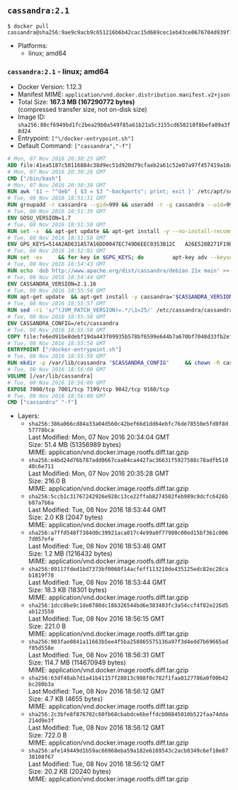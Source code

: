 ## `cassandra:2.1`

```console
$ docker pull cassandra@sha256:9ae9c9acb9c651216b6b42cac15d669cec1eb43ce0676704d939f7cb56a9c25e
```

-	Platforms:
	-	linux; amd64

### `cassandra:2.1` - linux; amd64

-	Docker Version: 1.12.3
-	Manifest MIME: `application/vnd.docker.distribution.manifest.v2+json`
-	Total Size: **167.3 MB (167290772 bytes)**  
	(compressed transfer size, not on-disk size)
-	Image ID: `sha256:80cf6949bd1fc2bea29b0a549f85a61b21a5c3155cd658210f8befa09a3f8d24`
-	Entrypoint: `["\/docker-entrypoint.sh"]`
-	Default Command: `["cassandra","-f"]`

```dockerfile
# Mon, 07 Nov 2016 20:30:25 GMT
ADD file:41ea5187c50116884c38d9ec51d920d79cfaeb2a61c52e07a97f457419a10a4f in / 
# Mon, 07 Nov 2016 20:30:26 GMT
CMD ["/bin/bash"]
# Mon, 07 Nov 2016 20:30:39 GMT
RUN awk '$1 ~ "^deb" { $3 = $3 "-backports"; print; exit }' /etc/apt/sources.list > /etc/apt/sources.list.d/backports.list
# Tue, 08 Nov 2016 18:51:31 GMT
RUN groupadd -r cassandra --gid=999 && useradd -r -g cassandra --uid=999 cassandra
# Tue, 08 Nov 2016 18:51:39 GMT
ENV GOSU_VERSION=1.7
# Tue, 08 Nov 2016 18:51:58 GMT
RUN set -x 	&& apt-get update && apt-get install -y --no-install-recommends ca-certificates wget && rm -rf /var/lib/apt/lists/* 	&& wget -O /usr/local/bin/gosu "https://github.com/tianon/gosu/releases/download/$GOSU_VERSION/gosu-$(dpkg --print-architecture)" 	&& wget -O /usr/local/bin/gosu.asc "https://github.com/tianon/gosu/releases/download/$GOSU_VERSION/gosu-$(dpkg --print-architecture).asc" 	&& export GNUPGHOME="$(mktemp -d)" 	&& gpg --keyserver ha.pool.sks-keyservers.net --recv-keys B42F6819007F00F88E364FD4036A9C25BF357DD4 	&& gpg --batch --verify /usr/local/bin/gosu.asc /usr/local/bin/gosu 	&& rm -r "$GNUPGHOME" /usr/local/bin/gosu.asc 	&& chmod +x /usr/local/bin/gosu 	&& gosu nobody true 	&& apt-get purge -y --auto-remove ca-certificates wget
# Tue, 08 Nov 2016 18:51:58 GMT
ENV GPG_KEYS=514A2AD631A57A16DD0047EC749D6EEC0353B12C 	A26E528B271F19B9E5D8E19EA278B781FE4B2BDA
# Tue, 08 Nov 2016 18:52:01 GMT
RUN set -ex 	&& for key in $GPG_KEYS; do 		apt-key adv --keyserver ha.pool.sks-keyservers.net --recv-keys "$key"; 	done
# Tue, 08 Nov 2016 18:54:43 GMT
RUN echo 'deb http://www.apache.org/dist/cassandra/debian 21x main' >> /etc/apt/sources.list.d/cassandra.list
# Tue, 08 Nov 2016 18:54:44 GMT
ENV CASSANDRA_VERSION=2.1.16
# Tue, 08 Nov 2016 18:55:56 GMT
RUN apt-get update 	&& apt-get install -y cassandra="$CASSANDRA_VERSION" 	&& rm -rf /var/lib/apt/lists/*
# Tue, 08 Nov 2016 18:55:57 GMT
RUN sed -ri 's/^(JVM_PATCH_VERSION)=.*/\1=25/' /etc/cassandra/cassandra-env.sh
# Tue, 08 Nov 2016 18:55:58 GMT
ENV CASSANDRA_CONFIG=/etc/cassandra
# Tue, 08 Nov 2016 18:55:58 GMT
COPY file:fe6ed91be8debf19da443f09935b578bf6599e644b7a670bf7048d33fb2efa9e in /docker-entrypoint.sh 
# Tue, 08 Nov 2016 18:55:58 GMT
ENTRYPOINT ["/docker-entrypoint.sh"]
# Tue, 08 Nov 2016 18:55:59 GMT
RUN mkdir -p /var/lib/cassandra "$CASSANDRA_CONFIG" 	&& chown -R cassandra:cassandra /var/lib/cassandra "$CASSANDRA_CONFIG" 	&& chmod 777 /var/lib/cassandra "$CASSANDRA_CONFIG"
# Tue, 08 Nov 2016 18:56:00 GMT
VOLUME [/var/lib/cassandra]
# Tue, 08 Nov 2016 18:56:00 GMT
EXPOSE 7000/tcp 7001/tcp 7199/tcp 9042/tcp 9160/tcp
# Tue, 08 Nov 2016 18:56:00 GMT
CMD ["cassandra" "-f"]
```

-	Layers:
	-	`sha256:386a066cd84a33a04d560c42bef66d1dd64ebfc76de78550e5fd0f8d57778bca`  
		Last Modified: Mon, 07 Nov 2016 20:34:04 GMT  
		Size: 51.4 MB (51356989 bytes)  
		MIME: application/vnd.docker.image.rootfs.diff.tar.gzip
	-	`sha256:e4bd24d76b787add0667caa04ca4427ac36631f5927588c78adfb51048c6e711`  
		Last Modified: Mon, 07 Nov 2016 20:35:28 GMT  
		Size: 216.0 B  
		MIME: application/vnd.docker.image.rootfs.diff.tar.gzip
	-	`sha256:5ccb1c31767242926e928c13ce22ffab8274502feb989c9dcfc6426bb87a7b6a`  
		Last Modified: Tue, 08 Nov 2016 18:53:44 GMT  
		Size: 2.0 KB (2047 bytes)  
		MIME: application/vnd.docker.image.rootfs.diff.tar.gzip
	-	`sha256:a7ffd548f7384d0c39921aca017c4e99a0f77980c00ed15bf361c0067d057efe`  
		Last Modified: Tue, 08 Nov 2016 18:53:46 GMT  
		Size: 1.2 MB (1216432 bytes)  
		MIME: application/vnd.docker.image.rootfs.diff.tar.gzip
	-	`sha256:09117fded1bd7373bf0060f14acfeff113210de435125edc82ec28cab1819f78`  
		Last Modified: Tue, 08 Nov 2016 18:53:44 GMT  
		Size: 18.3 KB (18301 bytes)  
		MIME: application/vnd.docker.image.rootfs.diff.tar.gzip
	-	`sha256:1dcc8be9c1de0780dc18b326544bd6e383403fc3a54ccf4f82e226d5ab123550`  
		Last Modified: Tue, 08 Nov 2016 18:56:15 GMT  
		Size: 221.0 B  
		MIME: application/vnd.docker.image.rootfs.diff.tar.gzip
	-	`sha256:903fae0841a11663b5ee4f5ba258865575136a97f3d4edd7b69665adf05d558e`  
		Last Modified: Tue, 08 Nov 2016 18:56:31 GMT  
		Size: 114.7 MB (114670949 bytes)  
		MIME: application/vnd.docker.image.rootfs.diff.tar.gzip
	-	`sha256:63df40ab7d1a41b41157f28013c988f0c782f1faa8127786a0f00b42bc280b3a`  
		Last Modified: Tue, 08 Nov 2016 18:56:12 GMT  
		Size: 4.7 KB (4655 bytes)  
		MIME: application/vnd.docker.image.rootfs.diff.tar.gzip
	-	`sha256:2c3bfe8f876702c80fb68cbabdce6beffdcb00845010b522faa74dda214d9e3f`  
		Last Modified: Tue, 08 Nov 2016 18:56:12 GMT  
		Size: 722.0 B  
		MIME: application/vnd.docker.image.rootfs.diff.tar.gzip
	-	`sha256:afe149449d1b59ac66968eba59a182e6169543c2acb0349c6ef10e8738108f67`  
		Last Modified: Tue, 08 Nov 2016 18:56:12 GMT  
		Size: 20.2 KB (20240 bytes)  
		MIME: application/vnd.docker.image.rootfs.diff.tar.gzip
